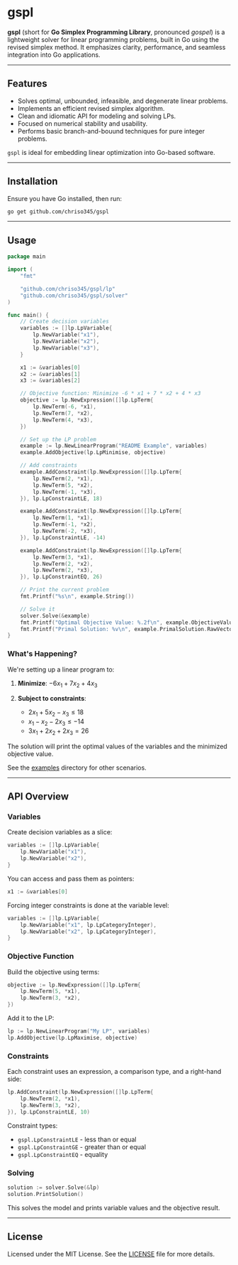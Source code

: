# gspl

**gspl** (short for **Go Simplex Programming Library**, pronounced *gospel*) is a lightweight solver for linear programming problems, built in Go using the revised simplex method. It emphasizes clarity, performance, and seamless integration into Go applications.

---

## Features

* Solves optimal, unbounded, infeasible, and degenerate linear problems.
* Implements an efficient revised simplex algorithm.
* Clean and idiomatic API for modeling and solving LPs.
* Focused on numerical stability and usability.
* Performs basic branch-and-bouund techniques for pure integer problems.

`gspl` is ideal for embedding linear optimization into Go-based software.

---

## Installation

Ensure you have Go installed, then run:

```bash
go get github.com/chriso345/gspl
```

---

## Usage

```go
package main

import (
	"fmt"

	"github.com/chriso345/gspl/lp"
	"github.com/chriso345/gspl/solver"
)

func main() {
	// Create decision variables
	variables := []lp.LpVariable{
		lp.NewVariable("x1"),
		lp.NewVariable("x2"),
		lp.NewVariable("x3"),
	}

	x1 := &variables[0]
	x2 := &variables[1]
	x3 := &variables[2]

	// Objective function: Minimize -6 * x1 + 7 * x2 + 4 * x3
	objective := lp.NewExpression([]lp.LpTerm{
		lp.NewTerm(-6, *x1),
		lp.NewTerm(7, *x2),
		lp.NewTerm(4, *x3),
	})

	// Set up the LP problem
	example := lp.NewLinearProgram("README Example", variables)
	example.AddObjective(lp.LpMinimise, objective)

	// Add constraints
	example.AddConstraint(lp.NewExpression([]lp.LpTerm{
		lp.NewTerm(2, *x1),
		lp.NewTerm(5, *x2),
		lp.NewTerm(-1, *x3),
	}), lp.LpConstraintLE, 18)

	example.AddConstraint(lp.NewExpression([]lp.LpTerm{
		lp.NewTerm(1, *x1),
		lp.NewTerm(-1, *x2),
		lp.NewTerm(-2, *x3),
	}), lp.LpConstraintLE, -14)

	example.AddConstraint(lp.NewExpression([]lp.LpTerm{
		lp.NewTerm(3, *x1),
		lp.NewTerm(2, *x2),
		lp.NewTerm(2, *x3),
	}), lp.LpConstraintEQ, 26)

	// Print the current problem
	fmt.Printf("%s\n", example.String())

	// Solve it
	solver.Solve(&example)
	fmt.Printf("Optimal Objective Value: %.2f\n", example.ObjectiveValue)
	fmt.Printf("Primal Solution: %v\n", example.PrimalSolution.RawVector().Data)
}
```

### What's Happening?

We're setting up a linear program to:

1. **Minimize**:
   $-6x_1 + 7x_2 + 4x_3$
2. **Subject to constraints**:

   * $2x_1 + 5x_2 - x_3 \leq 18$
   * $x_1 - x_2 - 2x_3 \leq -14$
   * $3x_1 + 2x_2 + 2x_3 = 26$

The solution will print the optimal values of the variables and the minimized objective value.

See the [examples](examples) directory for other scenarios.

---

## API Overview

### Variables

Create decision variables as a slice:

```go
variables := []lp.LpVariable{
    lp.NewVariable("x1"),
    lp.NewVariable("x2"),
}
```

You can access and pass them as pointers:

```go
x1 := &variables[0]
```

Forcing integer constraints is done at the variable level:

```go
variables := []lp.LpVariable{
    lp.NewVariable("x1", lp.LpCategoryInteger),
    lp.NewVariable("x2", lp.LpCategoryInteger),
}
```

### Objective Function

Build the objective using terms:

```go
objective := lp.NewExpression([]lp.LpTerm{
    lp.NewTerm(5, *x1),
    lp.NewTerm(3, *x2),
})
```

Add it to the LP:

```go
lp := lp.NewLinearProgram("My LP", variables)
lp.AddObjective(lp.LpMaximise, objective)
```

### Constraints

Each constraint uses an expression, a comparison type, and a right-hand side:

```go
lp.AddConstraint(lp.NewExpression([]lp.LpTerm{
    lp.NewTerm(2, *x1),
    lp.NewTerm(3, *x2),
}), lp.LpConstraintLE, 10)
```

Constraint types:

* `gspl.LpConstraintLE` - less than or equal
* `gspl.LpConstraintGE` - greater than or equal
* `gspl.LpConstraintEQ` - equality

### Solving

```go
solution := solver.Solve(&lp)
solution.PrintSolution()
```

This solves the model and prints variable values and the objective result.

---

## License

Licensed under the MIT License. See the [LICENSE](LICENSE) file for more details.
